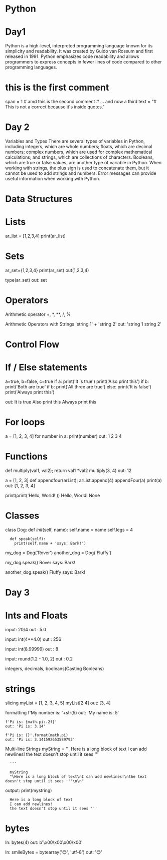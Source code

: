 # Python
# Day1

Python is a high-level, interpreted programming language known for its simplicity and readability. It was created by Guido van Rossum and first released in 1991. Python emphasizes code readability and allows programmers to express concepts in fewer lines of code compared to other programming languages.

# this is the first comment
span = 1 # amd this is the second comment
         # ... and now a third
text = "# This is not a correct because it's inside quotes."

# Day 2

Variables and Types
There are several types of variables in Python, including integers, which are whole numbers; floats, which are decimal numbers; complex numbers, which are used for complex mathematical calculations; and strings, which are collections of characters. Booleans, which are true or false values, are another type of variable in Python. When working with strings, the plus sign is used to concatenate them, but it cannot be used to add strings and numbers. Error messages can provide useful information when working with Python.

# Data Structures 
# Lists
ar_list = [1,2,3,4]
    print(ar_list)

# Sets 
ar_set={1,2,3,4}
  print(ar_set)
out(1,2,3,4)

type(ar_set)
out: set

# Operators

Arithmetic operator
+, *, **, /, %

Arithmetic Operators with Strings
 'string 1' + 'string 2'
 out: 'string 1 string 2'

 # Control Flow
 # If / Else statements
  a=true, b=false, c=true
  if a:
      print('It is true')
      print('Also print this')
  if b:
      print('Both are true'
  if b:
      print('All three are true')
  else:
    print('It is false')
    print('Always  print this')

  out:
    It is true
    Also print this
    Always print this

# For loops 

  a = [1, 2, 3, 4]
  for number in a:
      print(number)
  out: 1
       2
       3
       4

 # Functions

 def multiply(val1, val2);
   return val1 *val2
multiply(3, 4)
out: 12

a = [1, 2, 3]
 def appendfour(arList);
 arList.append(4)
appendFour(a)
print(a)
out: [1, 2, 3, 4]

print(print('Hello, World!'))
Hello, World!
None

# Classes 

class Dog:
      def _init_(self, name):
        self.name = name
        self.legs = 4

      def speak(self):
        print(self.name + 'says: Bark!')

my_dog = Dog('Rover')
another_dog = Dog('Fluffy')

my_dog.speak()
Rover says: Bark!

another_dog.speak()
Fluffy says: Bark!

# Day 3

# Ints and Floats
input: 20/4
out  : 5.0

input: int(4**4.0)
out  : 256

input: int(8.99999)
out  : 8

input: round(1.2 - 1.0, 2)
out  : 0.2

integers, decimals, booleans(Casting Booleans) 

# strings
slicing 
    myList = [1, 2, 3, 4, 5]
        myList[2:4]
    out: [3, 4]
    
formatting 
    f'My number is: '+str(5)
    out: 'My name is: 5'

    f'Pi is: {math.pi:.2f}'
    out: 'Pi is: 3.14'

    f'Pi is: {}'.format(math.pi)
    out: 'Pi is: 3.141592653589793'

Multi-line Strings
      myString = '''
      Here is a long block of text
      I can add newlines!
      the text doesn't stop until it sees \'\'\'

      '''

      myString
      "\Here is a long block of text\nI can add newlines!\nthe text doesn't stop until it sees '''\n\n"

output: print(mystring)

      Here is a long block of text
      I can add newlines!
      the text doesn't stop until it sees '''

# bytes
  In: bytes(4)
  out: b'\x00\x00\x00\x00'

  In: smileBytes = bytearray('😊', 'utf-8')
  out: '😊'

    

    
    



